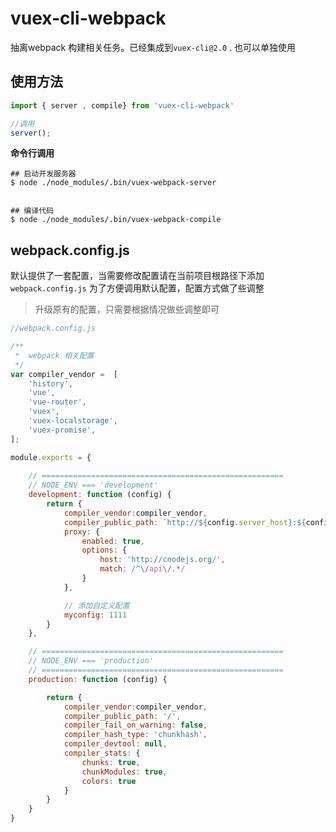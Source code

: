 # vuex-cli-webpack
抽离webpack 构建相关任务。已经集成到`vuex-cli@2.0` .
也可以单独使用

## 使用方法

```javascript
import { server , compile} from 'vuex-cli-webpack'

//调用
server();
```

**命令行调用**
```
## 启动开发服务器
$ node ./node_modules/.bin/vuex-webpack-server


## 编译代码
$ node ./node_modules/.bin/vuex-webpack-compile

```


## webpack.config.js

默认提供了一套配置，当需要修改配置请在当前项目根路径下添加 `webpack.config.js`
为了方便调用默认配置，配置方式做了些调整

> 升级原有的配置，只需要根据情况做些调整即可

```javascript
//webpack.config.js

/**
 *  webpack 相关配置 
 */
var compiler_vendor =  [
	'history',
	'vue',
	'vue-router',
	'vuex',
	'vuex-localstorage',
	'vuex-promise',
];

module.exports = {
	
	// ======================================================
	// NODE_ENV === 'development'
	development: function (config) {
		return {
			compiler_vendor:compiler_vendor,
			compiler_public_path: `http://${config.server_host}:${config.server_port}/`,
			proxy: {
				enabled: true,
				options: {
					host: 'http://cnodejs.org/',
					match: /^\/api\/.*/
				}
			},

			// 添加自定义配置
			myconfig: 1111
		}
	},

	// ======================================================
	// NODE_ENV === 'production'
	// ======================================================
	production: function (config) {

		return {
			compiler_vendor:compiler_vendor,
			compiler_public_path: '/',
			compiler_fail_on_warning: false,
			compiler_hash_type: 'chunkhash',
			compiler_devtool: null,
			compiler_stats: {
				chunks: true,
				chunkModules: true,
				colors: true
			}
		}
	}
}
```
